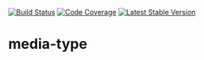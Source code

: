 [![Build Status](https://travis-ci.org/robert-horvath/media-type.svg?branch=master)](https://travis-ci.org/robert-horvath/media-type)
[![Code Coverage](https://codecov.io/gh/robert-horvath/media-type/branch/master/graph/badge.svg)](https://codecov.io/gh/robert-horvath/media-type)
[![Latest Stable Version](https://img.shields.io/packagist/v/robert/media-type.svg)](https://packagist.org/packages/robert/media-type)
# media-type